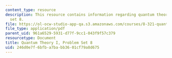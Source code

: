 ```yaml
---
content_type: resource
description: This resource contains information regarding quantum theory I, problem
  set 8.
file: https://ol-ocw-studio-app-qa.s3.amazonaws.com/courses/8-321-quantum-theory-i-fall-2017/246d0e7f6bfba7babb3601cf79a8d675_MIT8_321F17_Pset8.pdf
file_type: application/pdf
parent_uid: 961a6529-5931-d77f-9cc1-043f9f57c379
resourcetype: Document
title: Quantum Theory I, Problem Set 8
uid: 246d0e7f-6bfb-a7ba-bb36-01cf79a8d675
---
```

